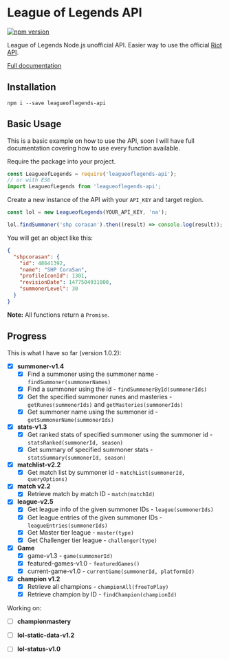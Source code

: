 # League of Legends API
[![npm version](https://badge.fury.io/js/leagueoflegends-api.svg)](https://badge.fury.io/js/leagueoflegends-api)

League of Legends Node.js unofficial API. Easier way to use the official [Riot API](https://developer.riotgames.com/).

[Full documentation](https://corasan.gitbooks.io/league-of-legends-api/content/)

## Installation
`npm i --save leagueoflegends-api`

## Basic Usage
This is a basic example on how to use the API, soon I will have full documentation covering how to use every function available.

Require the package into your project.
```javascript
const LeagueofLegends = require('leagueoflegends-api');
// or with ES6
import LeagueofLegends from 'leagueoflegends-api';
```

Create a new instance of the API with your `API_KEY` and target region.
```javascript
const lol = new LeagueofLegends(YOUR_API_KEY, 'na');

lol.findSummoner('shp corasan').then((result) => console.log(result));
```
You will get an object like this:
```json
{
  "shpcorasan": {
    "id": 48641392,
    "name": "SHP CoraSan",
    "profileIconId": 1301,
    "revisionDate": 1477504931000,
    "summonerLevel": 30
  }
}
```
**Note:** All functions return a `Promise`.

## Progress
This is what I have so far (version 1.0.2):
- [x] **summoner-v1.4**
  - [x] Find a summoner using the summoner name - `findSummoner(summonerNames)`
  - [x] Find a summoner using the id - `findSummonerById(summonerIds)`
  - [x] Get the specified summoner runes and masteries - `getRunes(summonerIds)` and `getMasteries(summonerIds)`
  - [x] Get summoner name using the summoner id - `getSummonerName(summonerIds)`

- [x] **stats-v1.3**
  - [x] Get ranked stats of specified summoner using the summoner id - `statsRanked(summonerId, season)`
  - [x] Get summary of specified summoner stats - `statsSummary(summonerId, season)`

- [x] **matchlist-v2.2**
  - [x] Get match list by summoner id - `matchList(summonerId, queryOptions)`

- [x] **match v2.2**
  - [x] Retrieve match by match ID - `match(matchId)`

- [x] **league-v2.5**
  - [x] Get league info of the given summoner IDs - `league(summonerIds)`
  - [x] Get league entries of the given summoner IDs - `leagueEntries(summonerIds)`
  - [x] Get Master tier league - `master(type)`
  - [x] Get Challenger tier league - `challenger(type)`

- [x] **Game**
  - [x] game-v1.3 - `game(summonerId)`
  - [x] featured-games-v1.0 - `featuredGames()`
  - [x] current-game-v1.0 - `currentGame(summonerId, platformId)`

- [x] **champion v1.2**
  - [x] Retrieve all champions - `championAll(freeToPlay)`
  - [x] Retrieve champion by ID - `findChampion(championId)`

Working on:

- [ ] **championmastery**
- [ ] **lol-static-data-v1.2**
- [ ] **lol-status-v1.0**
 
 
